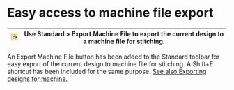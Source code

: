 # Easy access to machine file export

| ![ExportMachineFile.png](assets/ExportMachineFile.png) | Use Standard > Export Machine File to export the current design to a machine file for stitching. |
| ------------------------------------------------------ | ------------------------------------------------------------------------------------------------ |

An Export Machine File button has been added to the Standard toolbar for easy export of the current design to machine file for stitching. A Shift+E shortcut has been included for the same purpose. [See also Exporting designs for machine.](../../Production/output/Exporting_designs_for_machine)
